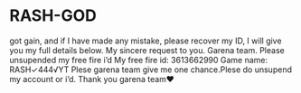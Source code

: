 # RASH-GOD
got gain, and if I have made any mistake, please recover my ID, I will give you my full details below.  My sincere request to you. Garena team. Please unsupended my free fire i’d My free fire id: 3613662990 Game name: RASH✓444√YT Plese garena team give me one chance.Plese do unsupend my account or i’d. Thank you garena team❤️
